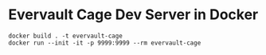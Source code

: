 # Evervault Cage Dev Server in Docker

```
docker build . -t evervault-cage
docker run --init -it -p 9999:9999 --rm evervault-cage
```
